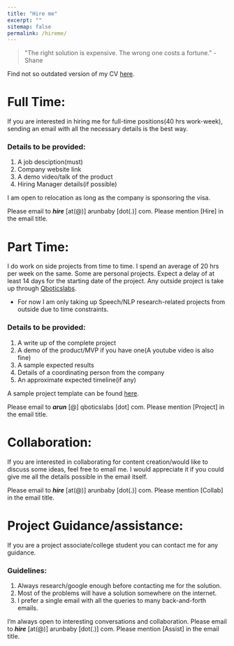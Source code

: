 ```yaml
---
title: "Hire me"
excerpt: ""
sitemap: false
permalink: /hireme/
---
```


> "The right solution is expensive. The wrong one costs a fortune." - Shane

Find not so outdated version of my CV [here](/assets/docs/Arun_2022.pdf).

# Full Time:

If you are interested in hiring me for full-time positions(40 hrs work-week), sending an email with all the necessary details is the best way.

### Details to be provided:

1. A job desciption(must)
2. Company website link
3. A demo video/talk of the product
4. Hiring Manager details(if possible)

I am open to relocation as long as the company is sponsoring the visa. 


<!-- Please mention [Hire] in the email title. [Click here to see the contact details.]({{ site.baseurl }}{% link  _pages/contact.md %}#email-id) -->

Please email to <em>**hire** </em> [at(@)]  arunbaby [dot(.)] com. Please mention [Hire] in the email title.


# Part Time:

I do work on side projects from time to time. I spend an average of 20 hrs per week on the same. Some are personal projects. Expect a delay of at least 14 days for the starting date of the project. Any outside project is take up through [Qboticslabs](https://qboticslabs.com/).
* For now I am only taking up Speech/NLP research-related projects from outside due to time constraints.

### Details to be provided:

1. A write up of the complete project
2. A demo of the product/MVP if you have one(A youtube video is also fine)
3. A sample expected results
3. Details of a coordinating person from the company
4. An approximate expected timeline(if any)

A sample project template can be found [here](/assets/docs/ProjectTemplate.docx).

Please email to <em>**arun** </em> [@]  qboticslabs [dot] com. Please mention [Project] in the email title.

# Collaboration:
If you are interested in collaborating for content creation/would like to discuss some ideas, feel free to email me. I would appreciate it if you could give me all the details possible in the email itself.

<!-- Please mention [Collab] in the email title. [Click here to see the contact details.]({{ site.baseurl }}{% link  _pages/contact.md %}#email-id) -->

Please email to <em>**hire** </em> [at(@)]  arunbaby [dot(.)] com. Please mention [Collab] in the email title.


# Project Guidance/assistance:
	
If you are a project associate/college student you can contact me for any guidance. 

### Guidelines:
	
1. Always research/google enough before contacting me for the solution.
2. Most of the problems will have a solution somewhere on the internet.
3. I prefer a single email with all the queries to many back-and-forth emails.

I’m always open to interesting conversations and collaboration. Please email to <em>**hire** </em> [at(@)]  arunbaby [dot(.)] com. Please mention [Assist] in the email title.